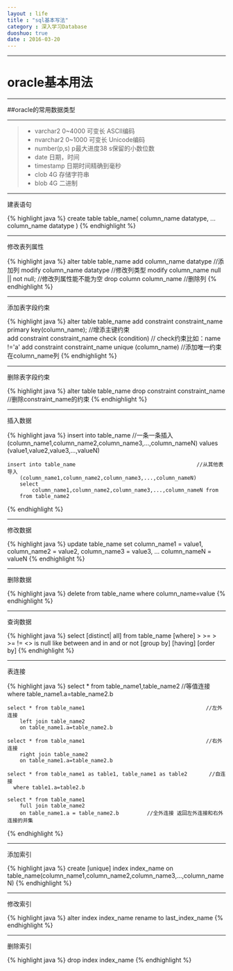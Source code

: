 ```yaml
---
layout : life
title : "sql基本写法"
category : 深入学习Database
duoshuo: true
date : 2016-03-20
---
```


------------

# oracle基本用法

------

##oracle的常用数据类型

---------------

> * varchar2     0~4000     可变长     ASCII编码 
> * nvarchar2    0~1000     可变长     Unicode编码
> * number(p,s)  p最大进度38 s保留的小数位数  
> * date 日期，时间
> * timestamp 日期时间精确到毫秒
> * clob 4G   存储字符串
> * blob 4G   二进制

---------------

建表语句

{% highlight java %}
    create table table_name(
        column_name datatype,
        ...
        column_name datatype
    )
{% endhighlight %}

---------------

修改表列属性

{% highlight java %}
    alter table table_name 
        add column_name datatype     //添加列
        modify column_name datatype  //修改列类型
        modify column_name  null || not null;  //修改列属性能不能为空
        drop column column_name      //删除列
{% endhighlight %}


---------------

添加表字段约束

{% highlight java %}
    alter table table_name 
        add constraint constraint_name primary key(column_name);    //增添主键约束    
        add constraint constraint_name check (condition)           // check约束比如：name !='a'
        add constraint constraint_name unique (column_name)        //添加唯一约束在column_name列
{% endhighlight %}

---------------

删除表字段约束

{% highlight java %}
    alter table table_name 
     drop constraint constraint_name                              //删除constraint_name的约束
{% endhighlight %}

---------------

插入数据

{% highlight java %}
    insert into table_name                                        //一条一条插入
        (column_name1,column_name2,column_name3,...,column_nameN)
    values
        (value1,value2,value3,...,valueN)
        
    insert into table_name                                       //从其他表导入
        (column_name1,column_name2,column_name3,...,column_nameN)
        select 
            column_name1,column_name2,column_name3,...,column_nameN from 
        from table_name2
{% endhighlight %}

---------------

修改数据

{% highlight java %}
   update table_name 
    set 
        column_name1 = value1,
        column_name2 = value2,
        column_name3 = value3,
        ...
        column_nameN = valueN
{% endhighlight %}

---------------

删除数据

{% highlight java %}
   delete from table_name 
        where column_name=value
{% endhighlight %}

---------------

查询数据

{% highlight java %}
    select 
        [distinct| all]
    from 
        table_name
    [where]
        > >=  > >= != <>
        is null
        like 
        between and
        in 
        and 
        or 
        not
    [group by]
    [having]
    [order by]
{% endhighlight %}

---------------

表连接

{% highlight java %}
    select * from table_name1,table_name2                           //等值连接
        where table_name1.a=table_name2.b               
    
    select * from table_name1                                       //左外连接
        left join table_name2
        on table_name1.a=table_name2.b
        
    select * from table_name1                                       //右外连接
        right join table_name2 
        on table_name1.a=table_name2.b
        
    select * from table_name1 as table1, table_name1 as table2       //自连接
      where table1.a=table2.b
      
    select * from table_name1 
        full join table_name2 
        on table_name1.a = table_name2.b         //全外连接 返回左外连接和右外连接的并集
{% endhighlight %}

---------------

添加索引

{% highlight java %}
    create [unique] index index_name
        on table_name(column_name1,column_name2,column_name3,...,column_nameN)
{% endhighlight %}

---------------

修改索引

{% highlight java %}
    alter index index_name
       rename to last_index_name
{% endhighlight %}

---------------

删除索引

{% highlight java %}
    drop index index_name
{% endhighlight %}

